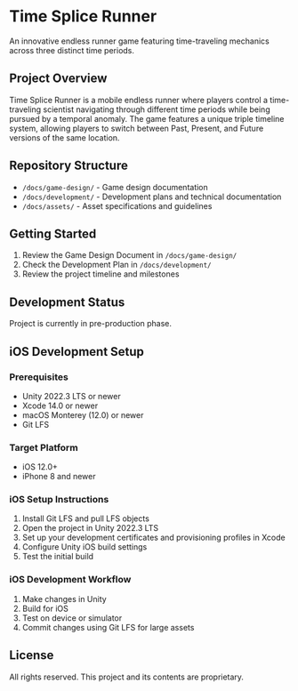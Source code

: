 # Time Splice Runner

An innovative endless runner game featuring time-traveling mechanics across three distinct time periods.

## Project Overview

Time Splice Runner is a mobile endless runner where players control a time-traveling scientist navigating through different time periods while being pursued by a temporal anomaly. The game features a unique triple timeline system, allowing players to switch between Past, Present, and Future versions of the same location.

## Repository Structure
* `/docs/game-design/` - Game design documentation
* `/docs/development/` - Development plans and technical documentation
* `/docs/assets/` - Asset specifications and guidelines

## Getting Started
1. Review the Game Design Document in `/docs/game-design/`
2. Check the Development Plan in `/docs/development/`
3. Review the project timeline and milestones

## Development Status
Project is currently in pre-production phase.

## iOS Development Setup

### Prerequisites
- Unity 2022.3 LTS or newer
- Xcode 14.0 or newer
- macOS Monterey (12.0) or newer
- Git LFS

### Target Platform
- iOS 12.0+
- iPhone 8 and newer

### iOS Setup Instructions
1. Install Git LFS and pull LFS objects
2. Open the project in Unity 2022.3 LTS
3. Set up your development certificates and provisioning profiles in Xcode
4. Configure Unity iOS build settings
5. Test the initial build

### iOS Development Workflow
1. Make changes in Unity
2. Build for iOS
3. Test on device or simulator
4. Commit changes using Git LFS for large assets

## License
All rights reserved. This project and its contents are proprietary.